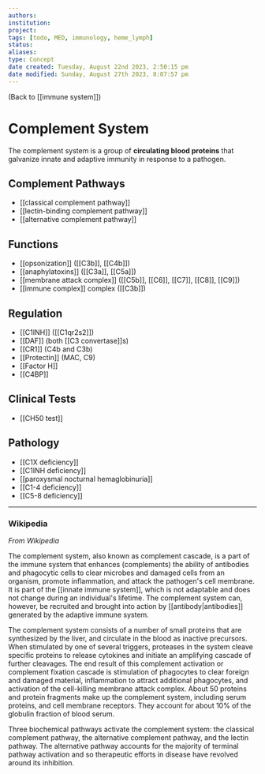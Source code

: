 ```yaml
---
authors: 
institution: 
project: 
tags: [todo, MED, immunology, heme_lymph]
status: 
aliases: 
type: Concept
date created: Tuesday, August 22nd 2023, 2:50:15 pm
date modified: Sunday, August 27th 2023, 8:07:57 pm
---
```


(Back to [[immune system]])

# Complement System

The complement system is a group of **circulating blood proteins** that galvanize innate and adaptive immunity in response to a pathogen.
## Complement Pathways
- [[classical complement pathway]]
- [[lectin-binding complement pathway]]
- [[alternative complement pathway]]
## Functions
- [[opsonization]] ([[C3b]], [[C4b]])
- [[anaphylatoxins]] ([[C3a]], [[C5a]])
- [[membrane attack complex]] ([[C5b]], [[C6]], [[C7]], [[C8]], [[C9]])
- [[immune complex]] complex ([[C3b]]) 
## Regulation
- [[C1INH]] ([[C1qr2s2]])
- [[DAF]] (both [[C3 convertase]]s)
- [[CR1]] (C4b and C3b)
- [[Protectin]] (MAC, C9)
- [[Factor H]]
- [[C4BP]]
## Clinical Tests
- [[CH50 test]]
## Pathology
- [[C1X deficiency]]
- [[C1INH deficiency]]
- [[paroxysmal nocturnal hemaglobinuria]]
- [[C1-4 deficiency]]
- [[C5-8 deficiency]]

---


### Wikipedia
_From Wikipedia_

The complement system, also known as complement cascade, is a part of the immune system that enhances (complements) the ability of antibodies and phagocytic cells to clear microbes and damaged cells from an organism, promote inflammation, and attack the pathogen's cell membrane. It is part of the [[innate immune system]], which is not adaptable and does not change during an individual's lifetime. The complement system can, however, be recruited and brought into action by [[antibody|antibodies]] generated by the adaptive immune system.

The complement system consists of a number of small proteins that are synthesized by the liver, and circulate in the blood as inactive precursors. When stimulated by one of several triggers, proteases in the system cleave specific proteins to release cytokines and initiate an amplifying cascade of further cleavages. The end result of this complement activation or complement fixation cascade is stimulation of phagocytes to clear foreign and damaged material, inflammation to attract additional phagocytes, and activation of the cell-killing membrane attack complex. About 50 proteins and protein fragments make up the complement system, including serum proteins, and cell membrane receptors. They account for about 10% of the globulin fraction of blood serum.

Three biochemical pathways activate the complement system: the classical complement pathway, the alternative complement pathway, and the lectin pathway. The alternative pathway accounts for the majority of terminal pathway activation and so therapeutic efforts in disease have revolved around its inhibition.